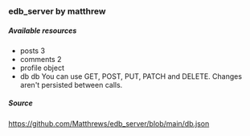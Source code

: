### edb_server by matthrew

##### Available resources
 - posts 3
 - comments 2
 - profile object
 - db db
You can use GET, POST, PUT, PATCH and DELETE. Changes aren't persisted between calls.

##### Source
https://github.com/Matthrews/edb_server/blob/main/db.json
